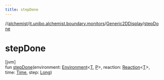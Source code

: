 ```yaml
---
title: stepDone
---
```

//[alchemist](../../../index.html)/[it.unibo.alchemist.boundary.monitors](../index.html)/[Generic2DDisplay](index.html)/[stepDone](step-done.html)



# stepDone



[jvm]\
fun [stepDone](step-done.html)(environment: [Environment](../../it.unibo.alchemist.model.interfaces/-environment/index.html)<[T](../../it.unibo.alchemist.boundary.gui.effects/-function-drawer/draw-function.html), [P](../../it.unibo.alchemist.boundary.wormhole.implementation/-wormhole-swing/index.html)>, reaction: [Reaction](../../it.unibo.alchemist.model.interfaces/-reaction/index.html)<[T](../../it.unibo.alchemist.boundary.gui.effects/-function-drawer/draw-function.html)>, time: [Time](../../it.unibo.alchemist.model.interfaces/-time/index.html), step: [Long](https://kotlinlang.org/api/latest/jvm/stdlib/kotlin/-long/index.html))




